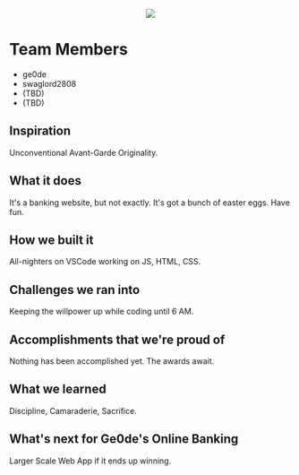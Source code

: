 <p align="center">
  <a href="https://git.io/typing-svg">
    <img src="https://readme-typing-svg.demolab.com?font=Chakra+Petch&size=30&duration=1300&pause=500&color=CBA135&center=true&vCenter=true&width=630&lines=UBCO+CSCU+BC+Hacks+6.0+Hackathon"/>
  </a>
</p>

# Team Members
* ge0de
* swaglord2808
* (TBD)
* (TBD)

## Inspiration
Unconventional Avant-Garde Originality.
## What it does
It's a banking website, but not exactly. It's got a bunch of easter eggs. Have fun.
## How we built it
All-nighters on VSCode working on JS, HTML, CSS.
## Challenges we ran into
Keeping the willpower up while coding until 6 AM.
## Accomplishments that we're proud of
Nothing has been accomplished yet. The awards await.
## What we learned
Discipline, Camaraderie, Sacrifice.
## What's next for Ge0de's Online Banking
Larger Scale Web App if it ends up winning.
